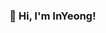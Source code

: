 ### 🙋 Hi, I'm InYeong!

<!-- #### 🙆 Introduce & Connect Me   

<a href="https://bbiyac.tistory.com/" target="_blank"><img src="https://img.shields.io/badge/Blog-7F2B7B?style=flat-square&logo=Velog&logoColor=white"/> <a href="mailto:kiy7833@gmail.com" target="_blank"><img src="https://img.shields.io/badge/kiy7833@gmail.com-EA4335?style=flat-square&logo=Gmail&logoColor=white"/> </a><a href="https://www.instagram.com/inyeong.ll2o" target="_blank"><img src="https://img.shields.io/badge/Instagram-E4405F?style=flat-square&logo=Instagram&logoColor=white"/></a><br></br> -->
  
<!-- 
### 🔨 Skills 🔨

<img src="https://img.shields.io/badge/HTML5-E34F26?style=flat-square&logo=HTML5&logoColor=white"/> <img src="https://img.shields.io/badge/CSS3-1572B6?style=flat-square&logo=CSS3&logoColor=white"/> <img src="https://img.shields.io/badge/React-61DAFB?style=flat-square&logo=React&logoColor=white"/> <img src="https://img.shields.io/badge/JavaScript-F7DF1E?style=flat-square&logo=JavaScript&logoColor=white"/> <img src="https://img.shields.io/badge/Android-3DDC84?style=flat-square&logo=Android&logoColor=white"/>   
<img src="https://img.shields.io/badge/Java-2A6379?style=flat-square&logo=Java&logoColor=white"/> <img src="https://img.shields.io/badge/Python-3776AB?style=flat-square&logo=Python&logoColor=white"/> <img src="https://img.shields.io/badge/Django-004027?style=flat-square&logo=Django&logoColor=white"/> -->
